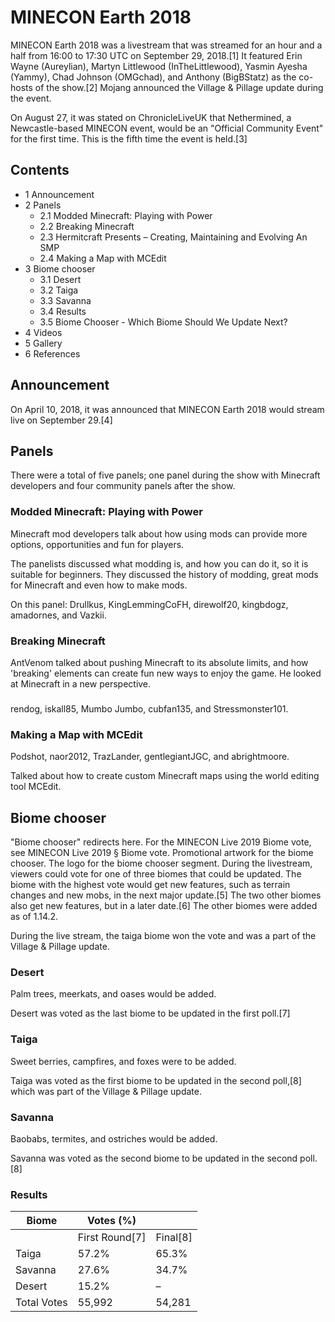 # MINECON Earth 2018
MINECON Earth 2018 was a livestream that was streamed for an hour and a half from 16:00 to 17:30 UTC on September 29, 2018.[1] It featured Erin Wayne (Aureylian), Martyn Littlewood (InTheLittlewood), Yasmin Ayesha (Yammy), Chad Johnson (OMGchad), and Anthony (BigBStatz) as the co-hosts of the show.[2] Mojang announced the Village & Pillage update during the event.

On August 27, it was stated on ChronicleLiveUK that Nethermined, a Newcastle-based MINECON event, would be an "Official Community Event" for the first time. This is the fifth time the event is held.[3]

## Contents
- 1 Announcement
- 2 Panels
	- 2.1 Modded Minecraft: Playing with Power
	- 2.2 Breaking Minecraft
	- 2.3 Hermitcraft Presents – Creating, Maintaining and Evolving An SMP
	- 2.4 Making a Map with MCEdit
- 3 Biome chooser
	- 3.1 Desert
	- 3.2 Taiga
	- 3.3 Savanna
	- 3.4 Results
	- 3.5 Biome Chooser - Which Biome Should We Update Next?
- 4 Videos
- 5 Gallery
- 6 References

## Announcement
On April 10, 2018, it was announced that MINECON Earth 2018 would stream live on September 29.[4]

## Panels
There were a total of five panels; one panel during the show with Minecraft developers and four community panels after the show.

### Modded Minecraft: Playing with Power
Minecraft mod developers talk about how using mods can provide more options, opportunities and fun for players.

The panelists discussed what modding is, and how you can do it, so it is suitable for beginners. They discussed the history of modding, great mods for Minecraft and even how to make mods.

On this panel: Drullkus, KingLemmingCoFH, direwolf20, kingbdogz, amadornes, and Vazkii. 

### Breaking Minecraft
AntVenom talked about pushing Minecraft to its absolute limits, and how 'breaking' elements can create fun new ways to enjoy the game. He looked at Minecraft in a new perspective.

### 
rendog, iskall85, Mumbo Jumbo, cubfan135, and Stressmonster101.

### Making a Map with MCEdit
Podshot, naor2012, TrazLander, gentlegiantJGC, and abrightmoore.

Talked about how to create custom Minecraft maps using the world editing tool MCEdit.

## Biome chooser
"Biome chooser" redirects here.  For the MINECON Live 2019 Biome vote, see MINECON Live 2019 § Biome vote.
Promotional artwork for the biome chooser.
The logo for the biome chooser segment.
During the livestream, viewers could vote for one of three biomes that could be updated. The biome with the highest vote would get new features, such as terrain changes and new mobs, in the next major update.[5] The two other biomes also get new features, but in a later date.[6] The other biomes were added as of 1.14.2.

During the live stream, the taiga biome won the vote and was a part of the Village & Pillage update.

### Desert
Palm trees, meerkats, and oases would be added.

Desert was voted as the last biome to be updated in the first poll.[7]

### Taiga
Sweet berries, campfires, and foxes were to be added.

Taiga was voted as the first biome to be updated in the second poll,[8] which was part of the Village & Pillage update.

### Savanna
Baobabs, termites, and ostriches would be added.

Savanna was voted as the second biome to be updated in the second poll.[8]

### Results
| Biome       | Votes (%)      |          |
|-------------|----------------|----------|
|             | First Round[7] | Final[8] |
| Taiga       | 57.2%          | 65.3%    |
| Savanna     | 27.6%          | 34.7%    |
| Desert      | 15.2%          | –        |
| Total Votes | 55,992         | 54,281   |

### 



